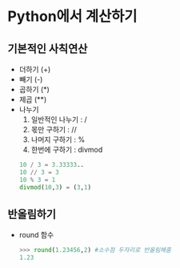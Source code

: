 # Python에서 계산하기

## 기본적인 사칙연산

- 더하기 (+)
- 빼기 (-)
- 곱하기 (*)
- 제곱 (**)
- 나누기
  1. 일반적인 나누기 : /
  2. 몫만 구하기 : //
  3. 나머지 구하기 : %
  4. 한번에 구하기 : divmod
    ```python
    10 / 3 = 3.33333..
    10 // 3 = 3
    10 % 3 = 1
    divmod(10,3) = (3,1)    
    ```

## 반올림하기
- round 함수
  ```python
  >>> round(1.23456,2) #소수점 두자리로 반올림해줌
  1.23 